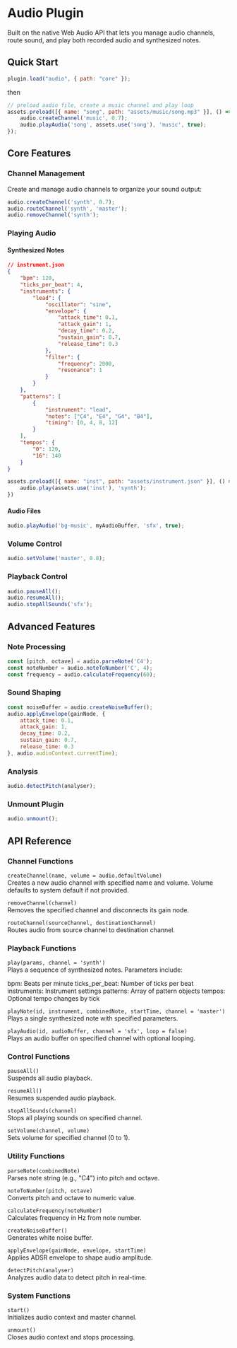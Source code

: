 # Audio Plugin
Built on the native Web Audio API that lets you manage audio channels, route sound, and play both recorded audio and synthesized notes.

## Quick Start

``` js
plugin.load("audio", { path: "core" });
```
then

``` js
// preload audio file, create a music channel and play loop
assets.preload([{ name: "song", path: "assets/music/song.mp3" }], () => {
    audio.createChannel('music', 0.7);
    audio.playAudio('song', assets.use('song'), 'music', true);
});
```

## Core Features
### Channel Management
Create and manage audio channels to organize your sound output:

``` js
audio.createChannel('synth', 0.7);
audio.routeChannel('synth', 'master');
audio.removeChannel('synth');
```

### Playing Audio
#### Synthesized Notes

``` json
// instrument.json
{
    "bpm": 120,
    "ticks_per_beat": 4,
    "instruments": {
        "lead": {
            "oscillator": "sine",
            "envelope": {
                "attack_time": 0.1,
                "attack_gain": 1,
                "decay_time": 0.2,
                "sustain_gain": 0.7,
                "release_time": 0.3
            },
            "filter": {
                "frequency": 2000,
                "resonance": 1
            }
        }
    },
    "patterns": [
        {
            "instrument": "lead",
            "notes": ["C4", "E4", "G4", "B4"],
            "timing": [0, 4, 8, 12]
        }
    ],
    "tempos": {
        "0": 120,
        "16": 140
    }
}
```

``` js
assets.preload([{ name: "inst", path: "assets/instrument.json" }], () => {
    audio.play(assets.use('inst'), 'synth');
})
```

#### Audio Files

``` js
audio.playAudio('bg-music', myAudioBuffer, 'sfx', true);
```

### Volume Control
``` js
audio.setVolume('master', 0.8);
```

### Playback Control

``` js
audio.pauseAll();
audio.resumeAll();
audio.stopAllSounds('sfx');
```

## Advanced Features
### Note Processing

``` js
const [pitch, octave] = audio.parseNote('C4');
const noteNumber = audio.noteToNumber('C', 4);
const frequency = audio.calculateFrequency(60);
```

### Sound Shaping

``` js
const noiseBuffer = audio.createNoiseBuffer();
audio.applyEnvelope(gainNode, {
    attack_time: 0.1,
    attack_gain: 1,
    decay_time: 0.2,
    sustain_gain: 0.7,
    release_time: 0.3
}, audio.audioContext.currentTime);
```

### Analysis

``` js
audio.detectPitch(analyser);
```
### Unmount Plugin

``` js
audio.unmount();
```

## API Reference
### Channel Functions
`createChannel(name, volume = audio.defaultVolume)`  
Creates a new audio channel with specified name and volume. Volume defaults to system default if not provided.

`removeChannel(channel)`  
Removes the specified channel and disconnects its gain node.  

`routeChannel(sourceChannel, destinationChannel)`  
Routes audio from source channel to destination channel.  

### Playback Functions
`play(params, channel = 'synth')`  
Plays a sequence of synthesized notes. Parameters include:  

bpm: Beats per minute
ticks_per_beat: Number of ticks per beat
instruments: Instrument settings
patterns: Array of pattern objects
tempos: Optional tempo changes by tick  

`playNote(id, instrument, combinedNote, startTime, channel = 'master')`  
Plays a single synthesized note with specified parameters.  

`playAudio(id, audioBuffer, channel = 'sfx', loop = false)`  
Plays an audio buffer on specified channel with optional looping.  

### Control Functions

`pauseAll()`  
Suspends all audio playback.  

`resumeAll()`  
Resumes suspended audio playback.  

`stopAllSounds(channel)`  
Stops all playing sounds on specified channel.  

`setVolume(channel, volume)`  
Sets volume for specified channel (0 to 1).  

### Utility Functions

`parseNote(combinedNote)`  
Parses note string (e.g., "C4") into pitch and octave.  

`noteToNumber(pitch, octave)`  
Converts pitch and octave to numeric value.  

`calculateFrequency(noteNumber)`  
Calculates frequency in Hz from note number.  

`createNoiseBuffer()`  
Generates white noise buffer.  

`applyEnvelope(gainNode, envelope, startTime)`  
Applies ADSR envelope to shape audio amplitude.  

`detectPitch(analyser)`  
Analyzes audio data to detect pitch in real-time.  

### System Functions

`start()`  
Initializes audio context and master channel.  

`unmount()`  
Closes audio context and stops processing.  